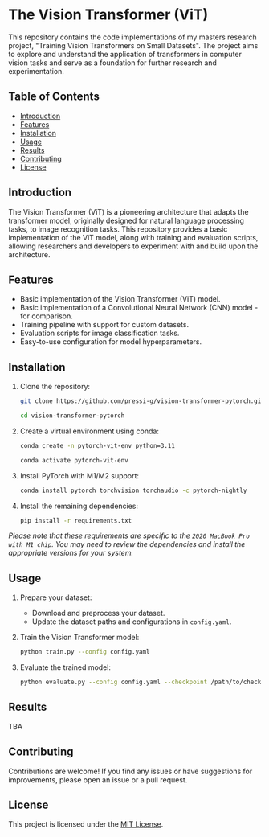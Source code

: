 # The Vision Transformer (ViT)

This repository contains the code implementations of my masters research project, "Training Vision Transformers on Small Datasets". The project aims to explore and understand the application of transformers in computer vision tasks and serve as a foundation for further research and experimentation.


## Table of Contents

- [Introduction](#introduction)
- [Features](#features)
- [Installation](#installation)
- [Usage](#usage)
- [Results](#results)
- [Contributing](#contributing)
- [License](#license)

## Introduction

The Vision Transformer (ViT) is a pioneering architecture that adapts the transformer model, originally designed for natural language processing tasks, to image recognition tasks. This repository provides a basic implementation of the ViT model, along with training and evaluation scripts, allowing researchers and developers to experiment with and build upon the architecture.

## Features

- Basic implementation of the Vision Transformer (ViT) model.
- Basic implementation of a Convolutional Neural Network (CNN) model - for comparison.
- Training pipeline with support for custom datasets.
- Evaluation scripts for image classification tasks.
- Easy-to-use configuration for model hyperparameters.

## Installation

1. Clone the repository:

   ```bash
   git clone https://github.com/pressi-g/vision-transformer-pytorch.git
   ```

   ```bash
   cd vision-transformer-pytorch
   ```

2. Create a virtual environment using conda:

   ```bash
   conda create -n pytorch-vit-env python=3.11
   ```

   ```bash
   conda activate pytorch-vit-env
   ```

3. Install PyTorch with M1/M2 support:

   ```bash
   conda install pytorch torchvision torchaudio -c pytorch-nightly
   ```

4. Install the remaining dependencies:

   ```bash
   pip install -r requirements.txt
   ```

*Please note that these requirements are specific to the `2020 MacBook Pro with M1 chip`. You may need to review the dependencies and install the appropriate versions for your system.*

## Usage

1. Prepare your dataset:
   - Download and preprocess your dataset.
   - Update the dataset paths and configurations in `config.yaml`.

2. Train the Vision Transformer model:

   ```bash
   python train.py --config config.yaml
   ```

3. Evaluate the trained model:

   ```bash
   python evaluate.py --config config.yaml --checkpoint /path/to/checkpoint.pth
   ```

## Results

TBA


## Contributing

Contributions are welcome! If you find any issues or have suggestions for improvements, please open an issue or a pull request.

## License

This project is licensed under the [MIT License](LICENSE.md).